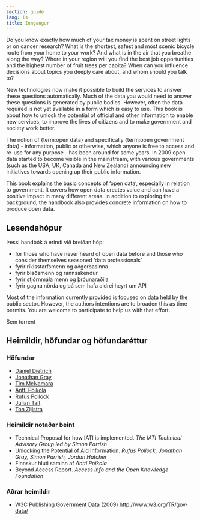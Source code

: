 ```yaml
---
section: guide
lang: is
title: Inngangur
---
```


Do you know exactly how much of your tax money is spent on street lights or on cancer research? What is the shortest, safest and most scenic bicycle route from your home to your work? And what is in the air that you breathe along the way? Where in your region will you find the best job opportunities and the highest number of fruit trees per capita? When can you influence decisions about topics you deeply care about, and whom should you talk to?

New technologies now make it possible to build the services to answer these questions automatically. Much of the data you would need to answer these questions is generated by public bodies. However, often the data required is not yet available in a form which is easy to use. This book is about how to unlock the potential of official and other information to enable new services, to improve the lives of citizens and to make government and society work better.

The notion of {term:open data} and specifically {term:open government data} - information, public or otherwise, which anyone is free to access and re-use for any purpose - has been around for some years. In 2009 open data started to become visible in the mainstream, with various governments (such as the USA, UK, Canada and New Zealand) announcing new initiatives towards opening up their public information.

This book explains the basic concepts of ‘open data’, especially in relation to government. It covers how open data creates value and can have a positive impact in many different areas. In addition to exploring the background, the handbook also provides concrete information on how to produce open data.

## Lesendahópur

Þessi handbók á erindi við breiðan hóp:

-   for those who have never heard of open data before and those who consider themselves seasoned ‘data professionals’
-   fyrir ríkisstarfsmenn og aðgerðasinna
-   fyrir blaðamenn og rannsakendur
-   fyrir stjórnmála menn og þróunaraðila
-   fyrir gagna nörda og þá sem hafa aldrei heyrt um API

Most of the information currently provided is focused on data held by the public sector. However, the authors intentions are to broaden this as time permits. You are welcome to participate to help us with that effort.

Sem torrent

## Heimildir, höfundar og höfundaréttur

### Höfundar

-   [Daniel Dietrich](http://ddie.me/)
-   [Jonathan Gray](http://jonathangray.org/)
-   [Tim McNamara](http://timmcnamara.co.nz)
-   [Antti Poikola](http://apoikola.wordpress.com/)
-   [Rufus Pollock](http://rufuspollock.org/)
-   [Julian Tait](http://www.littlestar.tv/)
-   [Ton Zijlstra](http://www.zylstra.org/)

### Heimildir notaðar beint

-   Technical Proposal for how IATI is implemented. *The IATI Technical Advisory Group led by Simon Parrish*
-   [Unlocking the Potential of Aid Information](http://www.unlockingaid.info/). *Rufus Pollock, Jonathan Gray, Simon Parrish, Jordan Hatcher*
-   Finnskur hluti saminn af *Antti Poikola*
-   Beyond Access Report. *Access Info and the Open Knowledge Foundation*

### Aðrar heimildir

-   W3C Publishing Government Data (2009) <http://www.w3.org/TR/gov-data/>